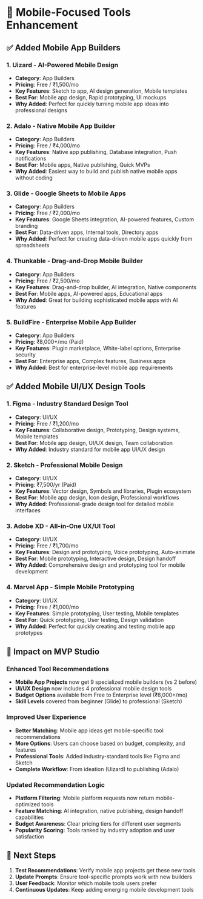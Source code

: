 # 📱 Mobile-Focused Tools Enhancement

## ✅ Added Mobile App Builders

### 1. **Uizard** - AI-Powered Mobile Design
- **Category**: App Builders
- **Pricing**: Free / ₹1,500/mo
- **Key Features**: Sketch to app, AI design generation, Mobile templates
- **Best For**: Mobile app design, Rapid prototyping, UI mockups
- **Why Added**: Perfect for quickly turning mobile app ideas into professional designs

### 2. **Adalo** - Native Mobile App Builder
- **Category**: App Builders  
- **Pricing**: Free / ₹4,000/mo
- **Key Features**: Native app publishing, Database integration, Push notifications
- **Best For**: Mobile apps, Native publishing, Quick MVPs
- **Why Added**: Easiest way to build and publish native mobile apps without coding

### 3. **Glide** - Google Sheets to Mobile Apps
- **Category**: App Builders
- **Pricing**: Free / ₹2,000/mo
- **Key Features**: Google Sheets integration, AI-powered features, Custom branding
- **Best For**: Data-driven apps, Internal tools, Directory apps
- **Why Added**: Perfect for creating data-driven mobile apps quickly from spreadsheets

### 4. **Thunkable** - Drag-and-Drop Mobile Builder
- **Category**: App Builders
- **Pricing**: Free / ₹2,500/mo
- **Key Features**: Drag-and-drop builder, AI integration, Native components
- **Best For**: Mobile apps, AI-powered apps, Educational apps
- **Why Added**: Great for building sophisticated mobile apps with AI features

### 5. **BuildFire** - Enterprise Mobile App Builder
- **Category**: App Builders
- **Pricing**: ₹8,000+/mo (Paid)
- **Key Features**: Plugin marketplace, White-label options, Enterprise security
- **Best For**: Enterprise apps, Complex features, Business apps
- **Why Added**: Best for enterprise-level mobile app requirements

## ✅ Added Mobile UI/UX Design Tools

### 1. **Figma** - Industry Standard Design Tool
- **Category**: UI/UX
- **Pricing**: Free / ₹1,200/mo
- **Key Features**: Collaborative design, Prototyping, Design systems, Mobile templates
- **Best For**: Mobile app design, UI/UX design, Team collaboration
- **Why Added**: Industry standard for mobile app UI/UX design

### 2. **Sketch** - Professional Mobile Design
- **Category**: UI/UX
- **Pricing**: ₹7,500/yr (Paid)
- **Key Features**: Vector design, Symbols and libraries, Plugin ecosystem
- **Best For**: Mobile app design, Icon design, Professional workflows
- **Why Added**: Professional-grade design tool for detailed mobile interfaces

### 3. **Adobe XD** - All-in-One UX/UI Tool
- **Category**: UI/UX
- **Pricing**: Free / ₹1,700/mo
- **Key Features**: Design and prototyping, Voice prototyping, Auto-animate
- **Best For**: Mobile prototyping, Interactive design, Design handoff
- **Why Added**: Comprehensive design and prototyping tool for mobile development

### 4. **Marvel App** - Simple Mobile Prototyping
- **Category**: UI/UX
- **Pricing**: Free / ₹1,000/mo
- **Key Features**: Simple prototyping, User testing, Mobile templates
- **Best For**: Quick prototyping, User testing, Design validation
- **Why Added**: Perfect for quickly creating and testing mobile app prototypes

## 🎯 Impact on MVP Studio

### Enhanced Tool Recommendations
- **Mobile App Projects** now get 9 specialized mobile builders (vs 2 before)
- **UI/UX Design** now includes 4 professional mobile design tools
- **Budget Options** available from Free to Enterprise level (₹8,000+/mo)
- **Skill Levels** covered from beginner (Glide) to professional (Sketch)

### Improved User Experience
- **Better Matching**: Mobile app ideas get mobile-specific tool recommendations
- **More Options**: Users can choose based on budget, complexity, and features
- **Professional Tools**: Added industry-standard tools like Figma and Sketch
- **Complete Workflow**: From ideation (Uizard) to publishing (Adalo)

### Updated Recommendation Logic
- **Platform Filtering**: Mobile platform requests now return mobile-optimized tools
- **Feature Matching**: AI integration, native publishing, design handoff capabilities
- **Budget Awareness**: Clear pricing tiers for different user segments
- **Popularity Scoring**: Tools ranked by industry adoption and user satisfaction

## 🚀 Next Steps
1. **Test Recommendations**: Verify mobile app projects get these new tools
2. **Update Prompts**: Ensure tool-specific prompts work with new builders
3. **User Feedback**: Monitor which mobile tools users prefer
4. **Continuous Updates**: Keep adding emerging mobile development tools
